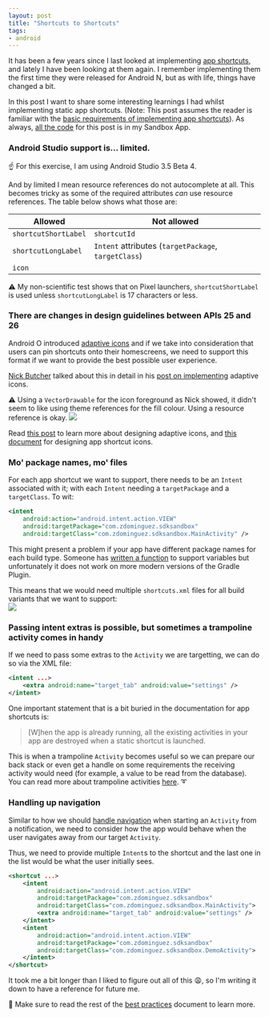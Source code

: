 ```yaml
---
layout: post
title: "Shortcuts to Shortcuts"
tags:
- android
---
```

It has been a few years since I last looked at implementing [app shortcuts](https://developer.android.com/guide/topics/ui/shortcuts), and lately I have been looking at them again. I remember implementing them the first time they were released for Android N, but as with life, things have changed a bit.

In this post I want to share some interesting learnings I had whilst implementing static app shortcuts. (Note: This post assumes the reader is familiar with the [basic requirements of implementing app shortcuts](https://developer.android.com/guide/topics/ui/shortcuts/creating-shortcuts)). As always, [all the code](https://github.com/zmdominguez/sdk_sandbox/tree/feature/app-shortcuts) for this post is in my Sandbox App.

### Android Studio support is... limited.
:point_up: For this exercise, I am using Android Studio 3.5 Beta 4.

And by limited I mean resource references do not autocomplete at all. This becomes tricky as some of the required attributes _can_ use resource references. The table below shows what those are:

Allowed | Not allowed
--- | ---
`shortcutShortLabel` | `shortcutId`
`shortcutLongLabel` | `Intent` attributes (`targetPackage`, `targetClass`)
`icon` | 

:warning: My non-scientific test shows that on Pixel launchers, `shortcutShortLabel` is used unless `shortcutLongLabel` is 17 characters or less.

### There are changes in design guidelines between APIs 25 and 26
Android O introduced [adaptive icons](https://developer.android.com/guide/practices/ui_guidelines/icon_design_adaptive.html) and if we take into consideration that users can pin shortcuts onto their homescreens, we need to support this format if we want to provide the best possible user experience.

[Nick Butcher](https://medium.com/@crafty) talked about this in detail in his [post on implementing](https://medium.com/androiddevelopers/implementing-adaptive-icons-1e4d1795470e) adaptive icons.

:warning: Using a `VectorDrawable` for the icon foreground as Nick showed, it didn't seem to like using theme references for the fill colour. Using a resource reference is okay.
<img src="https://i.imgur.com/GvfiOMX.png">

Read [this post](https://medium.com/google-design/designing-adaptive-icons-515af294c783) to learn more about designing adaptive icons, and [this document](https://commondatastorage.googleapis.com/androiddevelopers/shareables/design/app-shortcuts-design-guidelines.pdf) for designing app shortcut icons.

###  Mo' package names, mo' files
For each app shortcut we want to support, there needs to be an `Intent` associated with it; with each `Intent` needing a `targetPackage` and a `targetClass`. To wit:
```xml
<intent
    android:action="android.intent.action.VIEW"
    android:targetPackage="com.zdominguez.sdksandbox"
    android:targetClass="com.zdominguez.sdksandbox.MainActivity" />
```
This might present a problem if your app have different package names for each build type. Someone has [written a function](https://stackoverflow.com/a/44840413/395576) to support variables but unfortunately it does not work on more modern versions of the Gradle Plugin.

This means that we would need multiple `shortcuts.xml` files for all build variants that we want to support:  
<img src="https://i.imgur.com/g3M5YgK.png">

###  Passing intent extras is possible, but sometimes a trampoline activity comes in handy
If we need to pass some extras to the `Activity` we are targetting, we can do so via the XML file:
```xml
<intent ...>
    <extra android:name="target_tab" android:value="settings" />
</intent>
```

One important statement that is a bit buried in the documentation for app shortcuts is:
> [W]hen the app is already running, all the existing activities in your app are destroyed when a static shortcut is launched. 

This is when a trampoline `Activity` becomes useful so we can prepare our back stack or even get a handle on some requirements the receiving activity would need (for example, a value to be read from the database). You can read more about trampoline activities [here](https://developer.android.com/guide/topics/ui/shortcuts/managing-shortcuts#trampoline). :curly_loop:


### Handling up navigation
Similar to how we should [handle navigation](https://developer.android.com/training/notify-user/navigation#define_your_apps_activity_hierarchy) when starting an `Activity` from a notification, we need to consider how the app would behave when the user navigates away from our target `Activity`.

Thus, we need to provide multiple `Intent`s to the shortcut and the last one in the list would be what the user initially sees.

```xml
<shortcut ...>
    <intent
        android:action="android.intent.action.VIEW"
        android:targetPackage="com.zdominguez.sdksandbox"
        android:targetClass="com.zdominguez.sdksandbox.MainActivity">
        <extra android:name="target_tab" android:value="settings" />
    </intent>
    <intent
        android:action="android.intent.action.VIEW"
        android:targetPackage="com.zdominguez.sdksandbox"
        android:targetClass="com.zdominguez.sdksandbox.DemoActivity">
    </intent>
</shortcut>
```

It took me a bit longer than I liked to figure out all of this :weary:, so I'm writing it down to have a reference for future me.

:dancers: Make sure to read the rest of the [best practices](https://developer.android.com/guide/topics/ui/shortcuts/best-practices) document to learn more.
